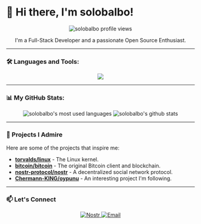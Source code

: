 # 👋 Hi there, I'm solobalbo!

<p align="center">
  <img src="https://komarev.com/ghpvc/?username=solobalbo&label=Profile%20views&color=blueviolet" alt="solobalbo profile views"/>
</p>

<div align="center">
  I'm a Full-Stack Developer and a passionate Open Source Enthusiast.
</div>

---

### 🛠️ Languages and Tools:
<p align="center">
  <a href="https://skillicons.dev">
    <img src="https://skillicons.dev/icons?i=html,css,js,react,nextjs,django,react" />
  </a>
</p>

---

### 📊 My GitHub Stats:
<p align="center">
  <img align="center" src="https://github-readme-stats.vercel.app/api/top-langs/?username=solobalbo&layout=compact&theme=vision-friendly-dark" alt="solobalbo's most used languages" />
  <img align="center" src="https://github-readme-stats.vercel.app/api?username=solobalbo&show_icons=true&include_all_commits=true&count_private=true&theme=vision-friendly-dark&cache_seconds=3600" alt="solobalbo's github stats" />
</p>

---

### 🌟 Projects I Admire
Here are some of the projects that inspire me:
- **[torvalds/linux](https://github.com/torvalds/linux)** - The Linux kernel.
- **[bitcoin/bitcoin](https://github.com/bitcoin/bitcoin)** - The original Bitcoin client and blockchain.
- **[nostr-protocol/nostr](https://github.com/nostr-protocol/nostr)** - A decentralized social network protocol.
- **[Chermann-KING/oypunu](https://github.com/Chermann-KING/oypunu)** - An interesting project I'm following.

---

### 📫 Let's Connect
<p align="center">
  <a href="https://primal.net/p/nprofile1qqsrrk3zznv58dkm9xzghln78nuwcquqq9zpfurvmkcwatxf4ujs3cssgehcf" target="_blank">
    <img src="https://img.shields.io/badge/Nostr-8E44AD?style=for-the-badge&logo=nostr&logoColor=white" alt="Nostr"/>
  </a>
  <a href="mailto:dadajamesk@protonmail.com" target="_blank">
    <img src="https://img.shields.io/badge/Email-dadakoko@tutanota.com-blue?style=for-the-badge&logo=tutanota&logoColor=white" alt="Email"/>
  </a>
</p>
